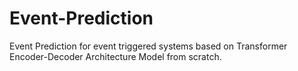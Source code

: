 # Event-Prediction
Event Prediction for event triggered systems based on Transformer Encoder-Decoder Architecture Model from scratch.
